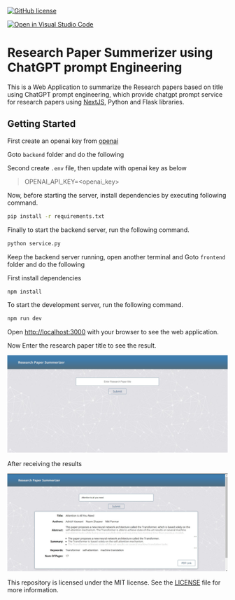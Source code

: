 [![GitHub license](https://img.shields.io/github/license/microsoft/Web-Dev-For-Beginners.svg)](https://github.com/siddusaikumar-git/ResearchPaperSummerizer/blob/master/LICENSE)

[![Open in Visual Studio Code](https://img.shields.io/static/v1?logo=visualstudiocode&label=&message=Open%20in%20Visual%20Studio%20Code&labelColor=2c2c32&color=007acc&logoColor=007acc)](https://vscode.dev/github/microsoft/siddusaikumar-git/ResearchPaperSummerizer)

# Research Paper Summerizer using ChatGPT prompt Engineering

This is a Web Application to summarize the Research papers based on title using ChatGPT prompt engineering, which provide chatgpt prompt service for research papers using [NextJS](https://nextjs.com), Python and Flask libraries.

## Getting Started

First create an openai key from [openai](https://openai.com)

Goto `backend` folder and do the following

Second create `.env` file, then update with openai key as below

> OPENAI_API_KEY=<openai_key>

Now, before starting the server, install dependencies by executing following command.

```bash
pip install -r requirements.txt
```

Finally to start the backend server, run the following command.

```bash
python service.py
```

Keep the backend server running, open another terminal and Goto `frontend` folder and do the following

First install dependencies

```bash
npm install
```

To start the development server, run the following command.

```bash
npm run dev
```

Open [http://localhost:3000](http://localhost:3000) with your browser to see the web application.

Now Enter the research paper title to see the result.

![Screenshot](./images/image-1.jpg)

After receiving the results

![Screenshot](./images/image-2.jpg)

This repository is licensed under the MIT license. See the [LICENSE](LICENSE) file for more information.
